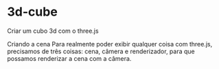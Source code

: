 # 3d-cube
Criar um cubo 3d com o three.js

Criando a cena
Para realmente poder exibir qualquer coisa com three.js, precisamos de três coisas: cena, câmera e renderizador, para que possamos renderizar a cena com a câmera.